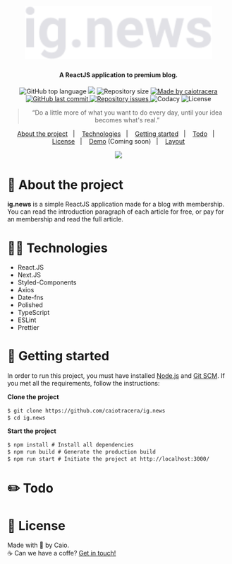 <h1 align="center">
  <img src="./.github/logo.svg" height="120" />
</h1>

<h4 align="center">A ReactJS application to premium blog.</h4>

<p align="center">
  <img alt="GitHub top language" src="https://img.shields.io/github/languages/top/caiotracera/ig.news?color=EBA417">
  <img src="https://img.shields.io/github/languages/count/caiotracera/ig.news?color=EBA417">
  <img alt="Repository size" src="https://img.shields.io/github/repo-size/caiotracera/ig.news?color=EBA417">
  <a href="https://www.linkedin.com/in/caiotracera/">
    <img alt="Made by caiotracera" src="https://img.shields.io/badge/made%20by-caiotracera-%230172B3?color=EBA417">
  </a>
  <br />
  <a href="https://github.com/caiotracera/ig.news/commits/master">
    <img alt="GitHub last commit" src="https://img.shields.io/github/last-commit/caiotracera/ig.news?color=EBA417">
  </a>
  <a href="https://github.com/caiotracera/ig.news/issues">
    <img alt="Repository issues" src="https://img.shields.io/github/issues/caiotracera/ig.news?color=EBA417">
  </a>
  <img alt="Codacy" src="https://img.shields.io/codacy/grade/1a8a5eeff3cb4593a28c3f1ddc68e71a?color=EBA417" />
  <img alt="License" src="https://img.shields.io/badge/license-MIT-brightgreen?color=EBA417"/>
</p>

<blockquote align="center">
“Do a little more of what you want to do every day, until your idea becomes what's real.”
</blockquote>

<p align="center">
  <a href="#rocket-about-the-project">About the project</a>&nbsp;&nbsp;&nbsp;|&nbsp;&nbsp;&nbsp;
  <a href="#man_technologist-technologies">Technologies</a>&nbsp;&nbsp;&nbsp;|&nbsp;&nbsp;&nbsp;
  <a href="#wrench-getting-started">Getting started</a>&nbsp;&nbsp;&nbsp;|&nbsp;&nbsp;&nbsp;
  <a href="#pencil2-todo">Todo</a>&nbsp;&nbsp;&nbsp;|&nbsp;&nbsp;&nbsp;
  <a href="#memo-license">License</a>&nbsp;&nbsp;&nbsp;|&nbsp;&nbsp;&nbsp;
  <a href="#" target="_blank" rel="noopener noreferrer">Demo</a> (Coming soon)&nbsp;&nbsp;&nbsp;|&nbsp;&nbsp;&nbsp;
  <a href="https://www.figma.com/file/yDkomtXdPfVtSxUeVCbmSb/ig.news-(Copy)?node-id=1%3A3" target="_blank" rel="noopener noreferrer">Layout</a>
</p>

<div align="center">
  <img src=".github/demo.gif"/>
</div>

# :rocket: About the project

<b>ig.news</b> is a simple ReactJS application made for a blog with membership. You can read the introduction paragraph of each article for free, or pay for an membership and read the full article.

# :man_technologist: Technologies

* React.JS
* Next.JS
* Styled-Components
* Axios
* Date-fns
* Polished
* TypeScript
* ESLint
* Prettier

# :wrench: Getting started

In order to run this project, you must have installed <a href="https://nodejs.org/en/">Node.js</a>
and <a href="https://git-scm.com/">Git SCM</a>. If you met all the requirements, follow the instructions:

<b>Clone the project</b>

```shell
$ git clone https://github.com/caiotracera/ig.news
$ cd ig.news
```

<b>Start the project</b>

```shell
$ npm install # Install all dependencies
$ npm run build # Generate the production build
$ npm run start # Initiate the project at http://localhost:3000/
```

# :pencil2: Todo


# :memo: License

Made with :sparkling_heart: by Caio.
<br />
:coffee: Can we have a coffe? <a href="https://www.linkedin.com/in/caiotracera/">Get in touch!</a>
